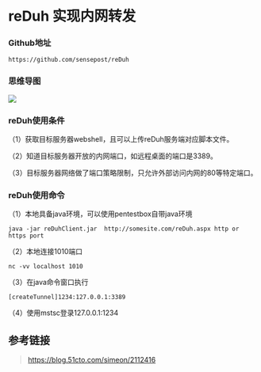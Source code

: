 # reDuh 实现内网转发

### Github地址

```
https://github.com/sensepost/reDuh

```

### 思维导图

![](images/15897824991445.png)


### reDuh使用条件

（1）获取目标服务器webshell，且可以上传reDuh服务端对应脚本文件。

（2）知道目标服务器开放的内网端口，如远程桌面的端口是3389。

（3）目标服务器网络做了端口策略限制，只允许外部访问内网的80等特定端口。

### reDuh使用命令

（1）本地具备java环境，可以使用pentestbox自带java环境

```
java -jar reDuhClient.jar  http://somesite.com/reDuh.aspx http or https port

```

（2）本地连接1010端口


```
nc -vv localhost 1010
```

（3）在java命令窗口执行


```
[createTunnel]1234:127.0.0.1:3389
```

（4）使用mstsc登录127.0.0.1:1234

## 参考链接

> https://blog.51cto.com/simeon/2112416

